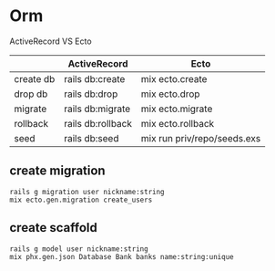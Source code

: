 # Orm

ActiveRecord VS Ecto

|  | ActiveRecord | Ecto |
| --- | --- | --- |
| create db | rails db:create | mix ecto.create |
| drop db | rails db:drop | mix ecto.drop |
| migrate | rails db:migrate | mix ecto.migrate |
| rollback | rails db:rollback | mix ecto.rollback |
| seed | rails db:seed | mix run priv/repo/seeds.exs |

## create migration

```shell
rails g migration user nickname:string
mix ecto.gen.migration create_users
```

## create scaffold

```shell
rails g model user nickname:string
mix phx.gen.json Database Bank banks name:string:unique
```
